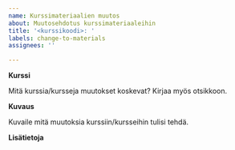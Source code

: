 ```yaml
---
name: Kurssimateriaalien muutos
about: Muutosehdotus kurssimateriaaleihin
title: '<kurssikoodi>: '
labels: change-to-materials
assignees: ''

---
```


**Kurssi**

Mitä kurssia/kursseja muutokset koskevat? Kirjaa myös otsikkoon.

**Kuvaus**

Kuvaile mitä muutoksia kurssiin/kursseihin tulisi tehdä.

**Lisätietoja**
